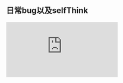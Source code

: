 ## 日常bug以及selfThink
![npm包次版本更新导致线上挂掉](https://github.com/liangzhuang327/Drips/blob/master/%E5%9D%91%E7%8E%8B%E9%A9%BE%E5%88%B0/node_modules%E4%BE%9D%E8%B5%96%E7%89%88%E6%9C%AC.md)
